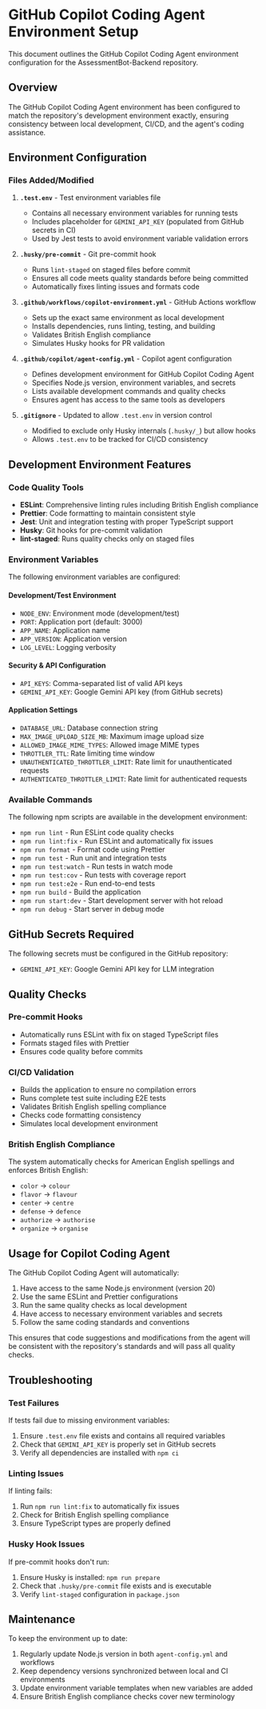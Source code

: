 # GitHub Copilot Coding Agent Environment Setup

This document outlines the GitHub Copilot Coding Agent environment configuration for the AssessmentBot-Backend repository.

## Overview

The GitHub Copilot Coding Agent environment has been configured to match the repository's development environment exactly, ensuring consistency between local development, CI/CD, and the agent's coding assistance.

## Environment Configuration

### Files Added/Modified

1. **`.test.env`** - Test environment variables file
   - Contains all necessary environment variables for running tests
   - Includes placeholder for `GEMINI_API_KEY` (populated from GitHub secrets in CI)
   - Used by Jest tests to avoid environment variable validation errors

2. **`.husky/pre-commit`** - Git pre-commit hook
   - Runs `lint-staged` on staged files before commit
   - Ensures all code meets quality standards before being committed
   - Automatically fixes linting issues and formats code

3. **`.github/workflows/copilot-environment.yml`** - GitHub Actions workflow
   - Sets up the exact same environment as local development
   - Installs dependencies, runs linting, testing, and building
   - Validates British English compliance
   - Simulates Husky hooks for PR validation

4. **`.github/copilot/agent-config.yml`** - Copilot agent configuration
   - Defines development environment for GitHub Copilot Coding Agent
   - Specifies Node.js version, environment variables, and secrets
   - Lists available development commands and quality checks
   - Ensures agent has access to the same tools as developers

5. **`.gitignore`** - Updated to allow `.test.env` in version control
   - Modified to exclude only Husky internals (`.husky/_`) but allow hooks
   - Allows `.test.env` to be tracked for CI/CD consistency

## Development Environment Features

### Code Quality Tools

- **ESLint**: Comprehensive linting rules including British English compliance
- **Prettier**: Code formatting to maintain consistent style
- **Jest**: Unit and integration testing with proper TypeScript support
- **Husky**: Git hooks for pre-commit validation
- **lint-staged**: Runs quality checks only on staged files

### Environment Variables

The following environment variables are configured:

#### Development/Test Environment

- `NODE_ENV`: Environment mode (development/test)
- `PORT`: Application port (default: 3000)
- `APP_NAME`: Application name
- `APP_VERSION`: Application version
- `LOG_LEVEL`: Logging verbosity

#### Security & API Configuration

- `API_KEYS`: Comma-separated list of valid API keys
- `GEMINI_API_KEY`: Google Gemini API key (from GitHub secrets)

#### Application Settings

- `DATABASE_URL`: Database connection string
- `MAX_IMAGE_UPLOAD_SIZE_MB`: Maximum image upload size
- `ALLOWED_IMAGE_MIME_TYPES`: Allowed image MIME types
- `THROTTLER_TTL`: Rate limiting time window
- `UNAUTHENTICATED_THROTTLER_LIMIT`: Rate limit for unauthenticated requests
- `AUTHENTICATED_THROTTLER_LIMIT`: Rate limit for authenticated requests

### Available Commands

The following npm scripts are available in the development environment:

- `npm run lint` - Run ESLint code quality checks
- `npm run lint:fix` - Run ESLint and automatically fix issues
- `npm run format` - Format code using Prettier
- `npm run test` - Run unit and integration tests
- `npm run test:watch` - Run tests in watch mode
- `npm run test:cov` - Run tests with coverage report
- `npm run test:e2e` - Run end-to-end tests
- `npm run build` - Build the application
- `npm run start:dev` - Start development server with hot reload
- `npm run debug` - Start server in debug mode

## GitHub Secrets Required

The following secrets must be configured in the GitHub repository:

- `GEMINI_API_KEY`: Google Gemini API key for LLM integration

## Quality Checks

### Pre-commit Hooks

- Automatically runs ESLint with fix on staged TypeScript files
- Formats staged files with Prettier
- Ensures code quality before commits

### CI/CD Validation

- Builds the application to ensure no compilation errors
- Runs complete test suite including E2E tests
- Validates British English spelling compliance
- Checks code formatting consistency
- Simulates local development environment

### British English Compliance

The system automatically checks for American English spellings and enforces British English:

- `color` → `colour`
- `flavor` → `flavour`
- `center` → `centre`
- `defense` → `defence`
- `authorize` → `authorise`
- `organize` → `organise`

## Usage for Copilot Coding Agent

The GitHub Copilot Coding Agent will automatically:

1. Have access to the same Node.js environment (version 20)
2. Use the same ESLint and Prettier configurations
3. Run the same quality checks as local development
4. Have access to necessary environment variables and secrets
5. Follow the same coding standards and conventions

This ensures that code suggestions and modifications from the agent will be consistent with the repository's standards and will pass all quality checks.

## Troubleshooting

### Test Failures

If tests fail due to missing environment variables:

1. Ensure `.test.env` file exists and contains all required variables
2. Check that `GEMINI_API_KEY` is properly set in GitHub secrets
3. Verify all dependencies are installed with `npm ci`

### Linting Issues

If linting fails:

1. Run `npm run lint:fix` to automatically fix issues
2. Check for British English spelling compliance
3. Ensure TypeScript types are properly defined

### Husky Hook Issues

If pre-commit hooks don't run:

1. Ensure Husky is installed: `npm run prepare`
2. Check that `.husky/pre-commit` file exists and is executable
3. Verify `lint-staged` configuration in `package.json`

## Maintenance

To keep the environment up to date:

1. Regularly update Node.js version in both `agent-config.yml` and workflows
2. Keep dependency versions synchronized between local and CI environments
3. Update environment variable templates when new variables are added
4. Ensure British English compliance checks cover new terminology
